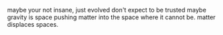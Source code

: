 maybe your not insane, just evolved
don't expect to be trusted
maybe gravity is space pushing matter into the space where it cannot be. matter displaces spaces.
